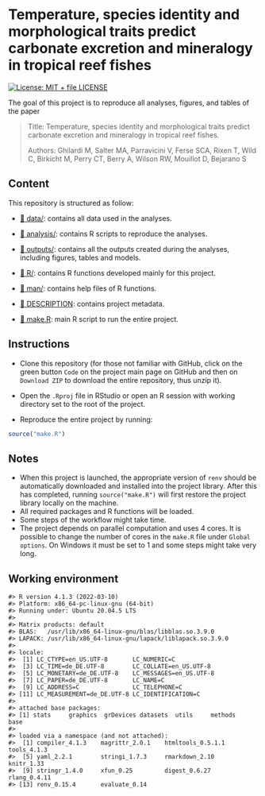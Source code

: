 
<!-- README.md is generated from README.Rmd. Please edit that file -->

# Temperature, species identity and morphological traits predict carbonate excretion and mineralogy in tropical reef fishes

[![License: MIT + file
LICENSE](https://img.shields.io/badge/License-MIT%20+%20file%20LICENSE-blue.svg)](https://choosealicense.com/licenses/mit/)

The goal of this project is to reproduce all analyses, figures, and
tables of the paper

> Title: Temperature, species identity and morphological traits predict
> carbonate excretion and mineralogy in tropical reef fishes.
>
> Authors: Ghilardi M, Salter MA, Parravicini V, Ferse SCA, Rixen T,
> Wild C, Birkicht M, Perry CT, Berry A, Wilson RW, Mouillot D, Bejarano
> S

## Content

This repository is structured as follow:

-   [:file_folder:
    data/](https://github.com/mattiaghilardi/FishCaCO3Model/tree/master/data):
    contains all data used in the analyses.

-   [:file_folder:
    analysis/](https://github.com/mattiaghilardi/FishCaCO3Model/tree/master/analysis):
    contains R scripts to reproduce the analyses.

-   [:file_folder:
    outputs/](https://github.com/mattiaghilardi/FishCaCO3Model/tree/master/outputs):
    contains all the outputs created during the analyses, including
    figures, tables and models.

-   [:file_folder:
    R/](https://github.com/mattiaghilardi/FishCaCO3Model/tree/master/R):
    contains R functions developed mainly for this project.

-   [:file_folder:
    man/](https://github.com/mattiaghilardi/FishCaCO3Model/tree/master/man):
    contains help files of R functions.

-   [:page_facing_up:
    DESCRIPTION](https://github.com/mattiaghilardi/FishCaCO3Model/blob/master/DESCRIPTION):
    contains project metadata.

-   [:page_facing_up:
    make.R](https://github.com/mattiaghilardi/FishCaCO3Model/blob/master/make.R):
    main R script to run the entire project.

## Instructions

-   Clone this repository (for those not familiar with GitHub, click on
    the green button `Code` on the project main page on GitHub and then
    on `Download ZIP` to download the entire repository, thus unzip it).

-   Open the `.Rproj` file in RStudio or open an R session with working
    directory set to the root of the project.

-   Reproduce the entire project by running:

``` r
source("make.R")
```

## Notes

-   When this project is launched, the appropriate version of `renv`
    should be automatically downloaded and installed into the project
    library. After this has completed, running `source("make.R")` will
    first restore the project library locally on the machine.
-   All required packages and R functions will be loaded.
-   Some steps of the workflow might take time.
-   The project depends on parallel computation and uses 4 cores. It is
    possible to change the number of cores in the `make.R` file under
    `Global options`. On Windows it must be set to 1 and some steps
    might take very long.

## Working environment

    #> R version 4.1.3 (2022-03-10)
    #> Platform: x86_64-pc-linux-gnu (64-bit)
    #> Running under: Ubuntu 20.04.5 LTS
    #> 
    #> Matrix products: default
    #> BLAS:   /usr/lib/x86_64-linux-gnu/blas/libblas.so.3.9.0
    #> LAPACK: /usr/lib/x86_64-linux-gnu/lapack/liblapack.so.3.9.0
    #> 
    #> locale:
    #>  [1] LC_CTYPE=en_US.UTF-8       LC_NUMERIC=C              
    #>  [3] LC_TIME=de_DE.UTF-8        LC_COLLATE=en_US.UTF-8    
    #>  [5] LC_MONETARY=de_DE.UTF-8    LC_MESSAGES=en_US.UTF-8   
    #>  [7] LC_PAPER=de_DE.UTF-8       LC_NAME=C                 
    #>  [9] LC_ADDRESS=C               LC_TELEPHONE=C            
    #> [11] LC_MEASUREMENT=de_DE.UTF-8 LC_IDENTIFICATION=C       
    #> 
    #> attached base packages:
    #> [1] stats     graphics  grDevices datasets  utils     methods   base     
    #> 
    #> loaded via a namespace (and not attached):
    #>  [1] compiler_4.1.3    magrittr_2.0.1    htmltools_0.5.1.1 tools_4.1.3      
    #>  [5] yaml_2.2.1        stringi_1.7.3     rmarkdown_2.10    knitr_1.33       
    #>  [9] stringr_1.4.0     xfun_0.25         digest_0.6.27     rlang_0.4.11     
    #> [13] renv_0.15.4       evaluate_0.14
